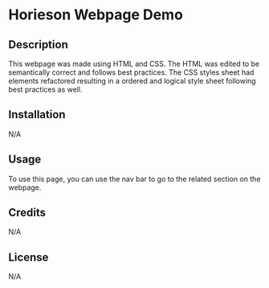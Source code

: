 # Horieson Webpage Demo

## Description

This webpage was made using HTML and CSS. The HTML was edited to be semantically correct and follows best practices. The CSS styles sheet had elements refactored resulting in a ordered and logical style sheet following best practices as well.

## Installation

N/A

## Usage

To use this page, you can use the nav bar to go to the related section on the webpage.

## Credits

N/A

## License

N/A